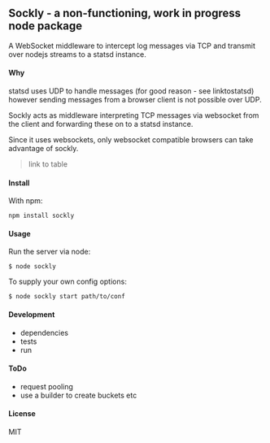 Sockly - a non-functioning, work in progress node package
------

A WebSocket middleware to intercept log messages via TCP and transmit over nodejs streams to a statsd instance.

#### Why

statsd uses UDP to handle messages (for good reason - see linktostatsd) however sending messages from a browser client is not possible over UDP.

Sockly acts as middleware interpreting TCP messages via websocket from the client and forwarding these on to a statsd instance.

Since it uses websockets, only websocket compatible browsers can take advantage of sockly.

> link to table

#### Install

With npm:

```
npm install sockly
```

#### Usage

Run the server via node:

```
$ node sockly
```

To supply your own config options:

```
$ node sockly start path/to/conf
```


#### Development

- dependencies
- tests
- run


#### ToDo

- request pooling
- use a builder to create buckets etc


#### License

MIT
